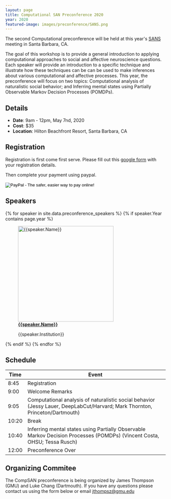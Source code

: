 ```yaml
---
layout: page
title: Computational SAN Preconference 2020
year: 2020
featured-image: images/preconference/SANS.png
---
```


The second Computational preconference will be held at this year's <a href = "https://www.socialaffectiveneuro.org/conferences.html">SANS</a> meeting in Santa Barbara, CA. 

The goal of this workshop is to provide a general introduction to applying computational approaches to social and affective neuroscience questions. Each speaker will provide an introduction to a specific technique and illustrate how these techniques can be can be used to make inferences about various computational and affective processes. This year, the preconference will focus on two topics: Computational analysis of naturalistic social behavior; and Inferring mental states using Partially Observable Markov Decision Processes (POMDPs).

## Details

<ul>
<li><strong>Date</strong>: 9am - 12pm, May 7nd, 2020</li>
<li><strong>Cost</strong>: $35</li>
<li><strong>Location</strong>: Hilton Beachfront Resort, Santa Barbara, CA</li>
</ul>

## Registration

Registration is first come first serve.  Please fill out this [google form](https://docs.google.com/forms/d/e/1FAIpQLSc6OrZUJjM5wYM2He_hEo45gx9GuIvFziRpj5lpNznGMtdByA/viewform?usp=sf_link) with your registration details.

Then complete your payment using paypal.
<form action="https://www.paypal.com/cgi-bin/webscr" method="post" target="_top">
<input type="hidden" name="cmd" value="_s-xclick">
<input type="hidden" name="hosted_button_id" value="BUZAJSSHH67GN">
<input type="image" src="https://www.paypalobjects.com/en_US/i/btn/btn_paynowCC_LG.gif" border="0" name="submit" alt="PayPal - The safer, easier way to pay online!">
<img alt="" border="0" src="https://www.paypalobjects.com/en_US/i/scr/pixel.gif" width="1" height="1">
</form>

## Speakers
<section>
  {% for speaker in site.data.preconference_speakers %}
    {% if speaker.Year contains page.year %}
      <figure>
      <a href="{{speaker.Website}}"><img src="images/preconference/{{speaker.Picture}}" alt="{{speaker.Name}}" height="300"></a>
      <figcaption><strong><a href="{{speaker.Website}}">{{speaker.Name}}</a></strong><p>{{speaker.Institution}}</p></figcaption>
      </figure>
    {% endif %}
  {% endfor %}
</section>

## Schedule

<section>
<div class="table-wrapper">
<table>
<thead>
<tr>
<th>Time</th>
<th>Event</th>
</tr>
</thead>
<tbody>

<tr>
<td>8:45</td>
<td>Registration</td>
</tr>


<tr>
<td>9:00</td>
<td>Welcome Remarks</td>
</tr>

<tr>
<td>9:05</td>
<td>Computational analysis of naturalistic social behavior (Jessy Lauer, DeepLabCut/Harvard; Mark Thornton, Princeton/Dartmouth)</td>
</tr>

<tr>
<td>10:20</td>
<td>Break</td>
</tr>

<tr>
<td>10:40</td>
<td>Inferring mental states using Partially Observable Markov Decision Processes (POMDPs) (Vincent Costa, OHSU; Tessa Rusch)</td>
</tr>

<tr>
<td>12:00</td>
<td>Preconference Over</td>
</tr>

</tbody>
</table>
</div>
</section>

## Organizing Commitee

The CompSAN preconference is being organized by James Thompson (GMU) and Luke Chang (Dartmouth). If you have any questions please contact us using the form below or email jthompsz@gmu.edu